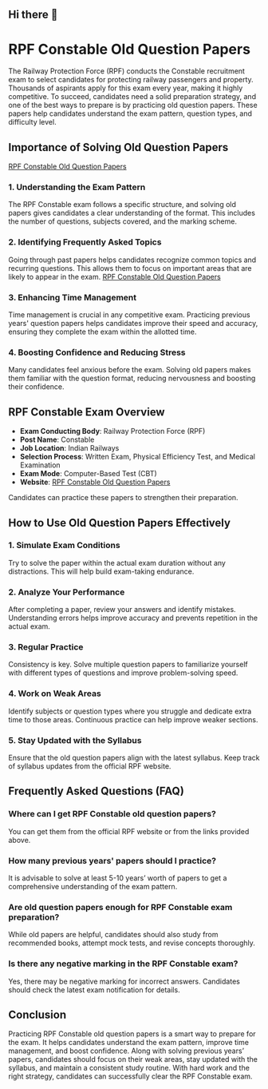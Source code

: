 ## Hi there 👋
# RPF Constable Old Question Papers

The Railway Protection Force (RPF) conducts the Constable recruitment exam to select candidates for protecting railway passengers and property. Thousands of aspirants apply for this exam every year, making it highly competitive. To succeed, candidates need a solid preparation strategy, and one of the best ways to prepare is by practicing old question papers. These papers help candidates understand the exam pattern, question types, and difficulty level.

## Importance of Solving Old Question Papers
[RPF Constable Old Question Papers](https://www.previouspapers.in/2025/02/rpf-constable-old-question-papers-10.html)
### 1. Understanding the Exam Pattern
The RPF Constable exam follows a specific structure, and solving old papers gives candidates a clear understanding of the format. This includes the number of questions, subjects covered, and the marking scheme.

### 2. Identifying Frequently Asked Topics
Going through past papers helps candidates recognize common topics and recurring questions. This allows them to focus on important areas that are likely to appear in the exam.
[RPF Constable Old Question Papers](https://www.previouspapers.in/2025/02/rpf-constable-old-question-papers-10.html)
### 3. Enhancing Time Management
Time management is crucial in any competitive exam. Practicing previous years' question papers helps candidates improve their speed and accuracy, ensuring they complete the exam within the allotted time.

### 4. Boosting Confidence and Reducing Stress
Many candidates feel anxious before the exam. Solving old papers makes them familiar with the question format, reducing nervousness and boosting their confidence.

## RPF Constable Exam Overview

- **Exam Conducting Body**: Railway Protection Force (RPF)
- **Post Name**: Constable
- **Job Location**: Indian Railways
- **Selection Process**: Written Exam, Physical Efficiency Test, and Medical Examination
- **Exam Mode**: Computer-Based Test (CBT)
- **Website**: [RPF Constable Old Question Papers](https://www.previouspapers.in/2025/02/rpf-constable-old-question-papers-10.html)

Candidates can practice these papers to strengthen their preparation.

## How to Use Old Question Papers Effectively

### 1. Simulate Exam Conditions
Try to solve the paper within the actual exam duration without any distractions. This will help build exam-taking endurance.

### 2. Analyze Your Performance
After completing a paper, review your answers and identify mistakes. Understanding errors helps improve accuracy and prevents repetition in the actual exam.

### 3. Regular Practice
Consistency is key. Solve multiple question papers to familiarize yourself with different types of questions and improve problem-solving speed.

### 4. Work on Weak Areas
Identify subjects or question types where you struggle and dedicate extra time to those areas. Continuous practice can help improve weaker sections.

### 5. Stay Updated with the Syllabus
Ensure that the old question papers align with the latest syllabus. Keep track of syllabus updates from the official RPF website.

## Frequently Asked Questions (FAQ)

### Where can I get RPF Constable old question papers?
You can get them from the official RPF website or from the links provided above.

### How many previous years' papers should I practice?
It is advisable to solve at least 5-10 years’ worth of papers to get a comprehensive understanding of the exam pattern.

### Are old question papers enough for RPF Constable exam preparation?
While old papers are helpful, candidates should also study from recommended books, attempt mock tests, and revise concepts thoroughly.

### Is there any negative marking in the RPF Constable exam?
Yes, there may be negative marking for incorrect answers. Candidates should check the latest exam notification for details.

## Conclusion

Practicing RPF Constable old question papers is a smart way to prepare for the exam. It helps candidates understand the exam pattern, improve time management, and boost confidence. Along with solving previous years’ papers, candidates should focus on their weak areas, stay updated with the syllabus, and maintain a consistent study routine. With hard work and the right strategy, candidates can successfully clear the RPF Constable exam.

<!--

**Here are some ideas to get you started:**

🙋‍♀️ A short introduction - what is your organization all about?
🌈 Contribution guidelines - how can the community get involved?
👩‍💻 Useful resources - where can the community find your docs? Is there anything else the community should know?
🍿 Fun facts - what does your team eat for breakfast?
🧙 Remember, you can do mighty things with the power of [Markdown](https://docs.github.com/github/writing-on-github/getting-started-with-writing-and-formatting-on-github/basic-writing-and-formatting-syntax)
-->
